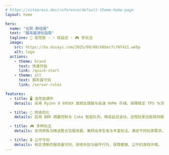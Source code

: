 ```yaml
---
# https://vitepress.dev/reference/default-theme-home-page
layout: home

hero:
  name: "北冥·群组服"
  text: "服务器游玩指南"
  tagline: 🚀 高性能 · ⚡ 低延迟 · 🎮 多玩法
  image:
    src: https://bu.dusays.com/2025/09/08/68becfc70f411.webp
    alt: logo
  actions:
    - theme: brand
      text: 快速开始
      link: /quick-start
    - theme: alt
      text: 服务器守则
      link: /server-rules

features:
  - title: 🖥️ 高性能硬件
    details: 采用 Ryzen 9 9950X 旗舰处理器与高速 NVMe 存储，保障稳定 TPS 与流畅游戏体验。

  - title: 🚀 网络优化
    details: 启用 BBR 拥塞控制与 Cake 智能队列，降低延迟波动，远程玩家也能保持稳定连接。

  - title: 🎮 多种玩法
    details: 支持原版与精选整合包服务器，兼顾纯净生电与丰富玩法，满足不同玩家需求。

  - title: 🔒 公平守则
    details: 制定清晰的服务器守则，拒绝外挂与破坏行为，保障健康、公平的游戏环境。
---
```


<Confetti />
